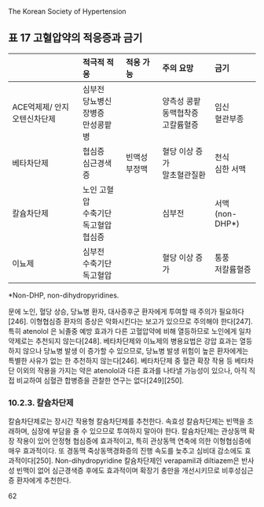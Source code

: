 The Korean Society of Hypertension

## 표 17 고혈압약의 적응증과 금기

|           | 적극적 적응                               | 적응 가능    | 주의 요망                       | 금기                     |
| :-------- | :---------------------------------------- | :----------- | :------------------------------ | :----------------------- |
| ACE억제제/  안지오텐신차단제 | 심부전<br>당뇨병신장병증<br>만성콩팥병 |              | 양측성 콩팥동맥협착증<br>고칼륨혈증 | 임신<br>혈관부종         |
| 베타차단제    | 협심증<br>심근경색증                      | 빈맥성 부정맥 | 혈당 이상 증가<br>말초혈관질환    | 천식<br>심한 서맥        |
| 칼슘차단제    | 노인 고혈압<br>수축기단독고혈압<br>협심증 |              | 심부전                          | 서맥<br>(non-DHP*)      |
| 이뇨제      | 심부전<br>수축기단독고혈압                  |              | 혈당 이상 증가                  | 통풍<br>저칼륨혈증       |

*Non-DHP, non-dihydropyridines.

문에 노인, 혈당 상승, 당뇨병 환자, 대사증후군 환자에게 투여할 때 주의가 필요하다[246]. 이형협심증 환자의 증상은 악화시킨다는 보고가 있으므로 주의해야 한다[247]. 특히 atenolol 은 뇌졸중 예방 효과가 다른 고혈압약에 비해 열등하므로 노인에게 일차약제로는 추천되지 않는다[248]. 베타차단제와 이뇨제의 병용요법은 강압 효과는 열등하지 않으나 당뇨병 발생 이 증가할 수 있으므로, 당뇨병 발생 위험이 높은 환자에게는 특별한 사유가 없는 한 추천하지 않는다[246]. 베타차단제 중 혈관 확장 작용 등 베타차단 이외의 작용을 가지는 약은 atenolol과 다른 효과를 나타낼 가능성이 있으나, 아직 직접 비교하여 심혈관 합병증을 관찰한 연구는 없다[249][250].

### 10.2.3. 칼슘차단제

칼슘차단제로는 장시간 작용형 칼슘차단제를 추천한다. 속효성 칼슘차단제는 빈맥을 초래하며, 심장에 부담을 줄 수 있으므로 투여하지 말아야 한다. 칼슘차단제는 관상동맥 확장 작용이 있어 안정형 협심증에 효과적이고, 특히 관상동맥 연축에 의한 이형협심증에 매우 효과적이다. 또 경동맥 죽상동맥경화증의 진행 속도를 늦추고 심비대 감소에도 효과적이다[250]. Non-dihydropyridine 칼슘차단제인 verapamil과 diltiazem은 반사성 빈맥이 없어 심근경색증 후에도 효과적이며 확장기 충만을 개선시키므로 비후성심근증 환자에게 추천한다.

<PAGE>62